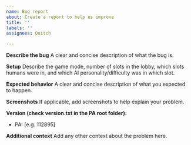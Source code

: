```yaml
---
name: Bug report
about: Create a report to help us improve
title: ''
labels: ''
assignees: Quitch

---
```


**Describe the bug**
A clear and concise description of what the bug is.

**Setup**
Describe the game mode, number of slots in the lobby, which slots humans were in, and which AI personality/difficulty was in which slot.

**Expected behavior**
A clear and concise description of what you expected to happen.

**Screenshots**
If applicable, add screenshots to help explain your problem.

**Version (check version.txt in the PA root folder):**
 - PA: [e.g. 112895]

**Additional context**
Add any other context about the problem here.
